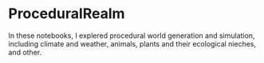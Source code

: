 # ProceduralRealm

In these notebooks, I explered procedural world generation and simulation,  
including climate and weather, animals, plants and their ecological nieches, and other.


